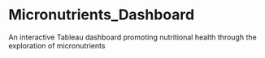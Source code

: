 # Micronutrients_Dashboard
An interactive Tableau dashboard promoting nutritional health through the exploration of micronutrients
